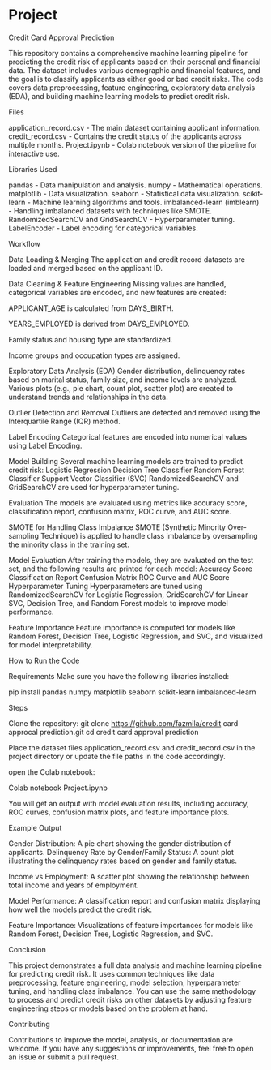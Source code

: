 # Project
Credit Card Approval Prediction

This repository contains a comprehensive machine learning pipeline for predicting the credit risk of applicants based on their personal and financial data. The dataset includes various demographic and financial features, and the goal is to classify applicants as either good or bad credit risks. The code covers data preprocessing, feature engineering, exploratory data analysis (EDA), and building machine learning models to predict credit risk.

Files

application_record.csv - The main dataset containing applicant information.
credit_record.csv - Contains the credit status of the applicants across multiple months.
Project.ipynb - Colab notebook version of the pipeline for interactive use.

Libraries Used

pandas - Data manipulation and analysis.
numpy - Mathematical operations.
matplotlib - Data visualization.
seaborn - Statistical data visualization.
scikit-learn - Machine learning algorithms and tools.
imbalanced-learn (imblearn) - Handling imbalanced datasets with techniques like SMOTE.
RandomizedSearchCV and GridSearchCV - Hyperparameter tuning.
LabelEncoder - Label encoding for categorical variables.

Workflow

Data Loading & Merging
The application and credit record datasets are loaded and merged based on the applicant ID.

Data Cleaning & Feature Engineering
Missing values are handled, categorical variables are encoded, and new features are created:

APPLICANT_AGE is calculated from DAYS_BIRTH.

YEARS_EMPLOYED is derived from DAYS_EMPLOYED.

Family status and housing type are standardized.

Income groups and occupation types are assigned.

Exploratory Data Analysis (EDA)
Gender distribution, delinquency rates based on marital status, family size, and income levels are analyzed.
Various plots (e.g., pie chart, count plot, scatter plot) are created to understand trends and relationships in the data.

Outlier Detection and Removal
Outliers are detected and removed using the Interquartile Range (IQR) method.

Label Encoding
Categorical features are encoded into numerical values using Label Encoding.

Model Building
Several machine learning models are trained to predict credit risk:
Logistic Regression
Decision Tree Classifier
Random Forest Classifier
Support Vector Classifier (SVC)
RandomizedSearchCV and GridSearchCV are used for hyperparameter tuning.

Evaluation
The models are evaluated using metrics like accuracy score, classification report, confusion matrix, ROC curve, and AUC score.

SMOTE for Handling Class Imbalance
SMOTE (Synthetic Minority Over-sampling Technique) is applied to handle class imbalance by oversampling the minority class in the training set.

Model Evaluation
After training the models, they are evaluated on the test set, and the following results are printed for each model:
Accuracy Score
Classification Report
Confusion Matrix
ROC Curve and AUC Score
Hyperparameter Tuning
Hyperparameters are tuned using RandomizedSearchCV for Logistic Regression, GridSearchCV for Linear SVC, Decision Tree, and Random Forest models to improve model performance.

Feature Importance
Feature importance is computed for models like Random Forest, Decision Tree, Logistic Regression, and SVC, and visualized for model interpretability.

How to Run the Code

Requirements
Make sure you have the following libraries installed:

pip install pandas numpy matplotlib seaborn scikit-learn imbalanced-learn

Steps

Clone the repository:
git clone https://github.com/fazmila/credit card approcal prediction.git
cd credit card approval prediction

Place the dataset files application_record.csv and credit_record.csv in the project directory or update the file paths in the code accordingly.

open the Colab notebook:

Colab notebook Project.ipynb

You will get an output with model evaluation results, including accuracy, ROC curves, confusion matrix plots, and feature importance plots.

Example Output

Gender Distribution: A pie chart showing the gender distribution of applicants.
Delinquency Rate by Gender/Family Status: A count plot illustrating the delinquency rates based on gender and family status.

Income vs Employment: A scatter plot showing the relationship between total income and years of employment.

Model Performance: A classification report and confusion matrix displaying how well the models predict the credit risk.

Feature Importance: Visualizations of feature importances for models like Random Forest, Decision Tree, Logistic Regression, and SVC.

Conclusion

This project demonstrates a full data analysis and machine learning pipeline for predicting credit risk. It uses common techniques like data preprocessing, feature engineering, model selection, hyperparameter tuning, and handling class imbalance. You can use the same methodology to process and predict credit risks on other datasets by adjusting feature engineering steps or models based on the problem at hand.

Contributing

Contributions to improve the model, analysis, or documentation are welcome. If you have any suggestions or improvements, feel free to open an issue or submit a pull request.
